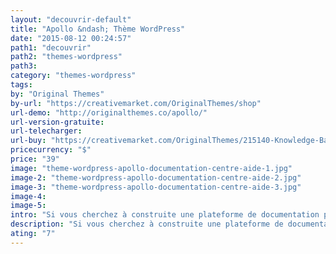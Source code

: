 ```yaml
---
layout: "decouvrir-default"
title: "Apollo &ndash; Thème WordPress"
date: "2015-08-12 00:24:57"
path1: "decouvrir"
path2: "themes-wordpress"
path3:
category: "themes-wordpress"
tags:
by: "Original Themes"
by-url: "https://creativemarket.com/OriginalThemes/shop"
url-demo: "http://originalthemes.co/apollo/"
url-version-gratuite:
url-telecharger:
url-buy: "https://creativemarket.com/OriginalThemes/215140-Knowledge-Base-WordPress-Theme"
pricecurrency: "$"
price: "39"
image: "theme-wordpress-apollo-documentation-centre-aide-1.jpg"
image-2: "theme-wordpress-apollo-documentation-centre-aide-2.jpg"
image-3: "theme-wordpress-apollo-documentation-centre-aide-3.jpg"
image-4:
image-5:
intro: "Si vous cherchez à construite une plateforme de documentation pour un projet ou bien un centre d'aide pour un site Web, le thème Apollo répondra merveilleusement bien à vos besoins. Doté d'une landing page offrant un moteur de recherche central et des cartes réprésentant les points d'entrée vers vos contenus, Apollo sera orienter à la perfection vos utilisateurs. Le design est propre et l'ensemble est super rapide à configurer. Le petit plus : la vidéo en background apportant une dynamique aux contenus plutôt froid d'une doc en ligne. Dommage pour la performance en front."
description: "Si vous cherchez à construite une plateforme de documentation pour un projet ou bien un centre d'aide pour un site Web, le thème Apollo répondra merveilleusement bien à vos besoins."
ating: "7"
---
```

